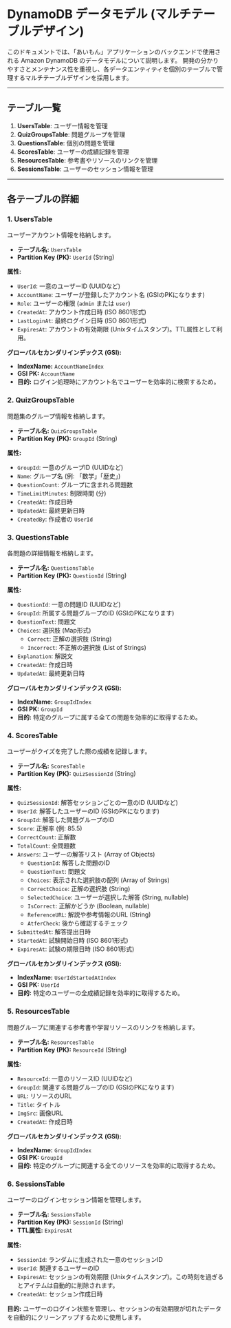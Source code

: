 # DynamoDB データモデル (マルチテーブルデザイン)

このドキュメントでは、「あいもん」アプリケーションのバックエンドで使用される Amazon DynamoDB のデータモデルについて説明します。
開発の分かりやすさとメンテナンス性を重視し、各データエンティティを個別のテーブルで管理するマルチテーブルデザインを採用します。

---

## テーブル一覧

1.  **UsersTable**: ユーザー情報を管理
2.  **QuizGroupsTable**: 問題グループを管理
3.  **QuestionsTable**: 個別の問題を管理
4.  **ScoresTable**: ユーザーの成績記録を管理
5.  **ResourcesTable**: 参考書やリソースのリンクを管理
6.  **SessionsTable**: ユーザーのセッション情報を管理

---

## 各テーブルの詳細

### 1. UsersTable

ユーザーアカウント情報を格納します。

- **テーブル名:** `UsersTable`
- **Partition Key (PK):** `UserId` (String)

**属性:**
- `UserId`: 一意のユーザーID (UUIDなど)
- `AccountName`: ユーザーが登録したアカウント名 (GSIのPKになります)
- `Role`: ユーザーの権限 (`admin` または `user`)
- `CreatedAt`: アカウント作成日時 (ISO 8601形式)
- `LastLoginAt`: 最終ログイン日時 (ISO 8601形式)
- `ExpiresAt`: アカウントの有効期限 (Unixタイムスタンプ)。TTL属性として利用。

**グローバルセカンダリインデックス (GSI):**
- **IndexName:** `AccountNameIndex`
- **GSI PK:** `AccountName`
- **目的:** ログイン処理時にアカウント名でユーザーを効率的に検索するため。

### 2. QuizGroupsTable

問題集のグループ情報を格納します。

- **テーブル名:** `QuizGroupsTable`
- **Partition Key (PK):** `GroupId` (String)

**属性:**
- `GroupId`: 一意のグループID (UUIDなど)
- `Name`: グループ名 (例: 「数学」「歴史」)
- `QuestionCount`: グループに含まれる問題数
- `TimeLimitMinutes`: 制限時間 (分)
- `CreatedAt`: 作成日時
- `UpdatedAt`: 最終更新日時
- `CreatedBy`: 作成者の `UserId`

### 3. QuestionsTable

各問題の詳細情報を格納します。

- **テーブル名:** `QuestionsTable`
- **Partition Key (PK):** `QuestionId` (String)

**属性:**
- `QuestionId`: 一意の問題ID (UUIDなど)
- `GroupId`: 所属する問題グループのID (GSIのPKになります)
- `QuestionText`: 問題文
- `Choices`: 選択肢 (Map形式)
    - `Correct`: 正解の選択肢 (String)
    - `Incorrect`: 不正解の選択肢 (List of Strings)
- `Explanation`: 解説文
- `CreatedAt`: 作成日時
- `UpdatedAt`: 最終更新日時

**グローバルセカンダリインデックス (GSI):**
- **IndexName:** `GroupIdIndex`
- **GSI PK:** `GroupId`
- **目的:** 特定のグループに属する全ての問題を効率的に取得するため。

### 4. ScoresTable

ユーザーがクイズを完了した際の成績を記録します。

- **テーブル名:** `ScoresTable`
- **Partition Key (PK):** `QuizSessionId` (String)

**属性:**
- `QuizSessionId`: 解答セッションごとの一意のID (UUIDなど)
- `UserId`: 解答したユーザーのID (GSIのPKになります)
- `GroupId`: 解答した問題グループのID
- `Score`: 正解率 (例: 85.5)
- `CorrectCount`: 正解数
- `TotalCount`: 全問題数
- `Answers`: ユーザーの解答リスト (Array of Objects)
  - `QuestionId`: 解答した問題のID
  - `QuestionText`: 問題文
  - `Choices`: 表示された選択肢の配列 (Array of Strings)
  - `CorrectChoice`: 正解の選択肢 (String)
  - `SelectedChoice`: ユーザーが選択した解答 (String, nullable)
  - `IsCorrect`: 正解かどうか (Boolean, nullable)
  - `ReferenceURL`: 解説や参考情報のURL (String)
  - `AtferCheck`: 後から確認するチェック
- `SubmittedAt`: 解答提出日時
- `StartedAt`: 試験開始日時 (ISO 8601形式)
- `ExpiresAt`: 試験の期限日時 (ISO 8601形式)

**グローバルセカンダリインデックス (GSI):**
- **IndexName:** `UserIdStartedAtIndex`
- **GSI PK:** `UserId`
- **目的:** 特定のユーザーの全成績記録を効率的に取得するため。

### 5. ResourcesTable

問題グループに関連する参考書や学習リソースのリンクを格納します。

- **テーブル名:** `ResourcesTable`
- **Partition Key (PK):** `ResourceId` (String)

**属性:**
- `ResourceId`: 一意のリソースID (UUIDなど)
- `GroupId`: 関連する問題グループのID (GSIのPKになります)
- `URL`: リソースのURL
- `Title`: タイトル
- `ImgSrc`: 画像URL
- `CreatedAt`: 作成日時

**グローバルセカンダリインデックス (GSI):**
- **IndexName:** `GroupIdIndex`
- **GSI PK:** `GroupId`
- **目的:** 特定のグループに関連する全てのリソースを効率的に取得するため。

### 6. SessionsTable

ユーザーのログインセッション情報を管理します。

- **テーブル名:** `SessionsTable`
- **Partition Key (PK):** `SessionId` (String)
- **TTL属性:** `ExpiresAt`

**属性:**
- `SessionId`: ランダムに生成された一意のセッションID
- `UserId`: 関連するユーザーのID
- `ExpiresAt`: セッションの有効期限 (Unixタイムスタンプ)。この時刻を過ぎるとアイテムは自動的に削除されます。
- `CreatedAt`: セッション作成日時

**目的:**
ユーザーのログイン状態を管理し、セッションの有効期限が切れたデータを自動的にクリーンアップするために使用します。